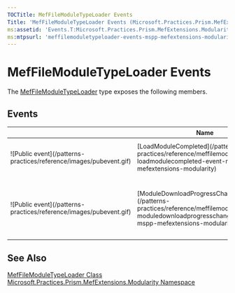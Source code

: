 ```yaml
---
TOCTitle: MefFileModuleTypeLoader Events
Title: 'MefFileModuleTypeLoader Events (Microsoft.Practices.Prism.MefExtensions.Modularity)'
ms:assetid: 'Events.T:Microsoft.Practices.Prism.MefExtensions.Modularity.MefFileModuleTypeLoader'
ms:mtpsurl: 'meffilemoduletypeloader-events-mspp-mefextensions-modularity.md'
---
```


# MefFileModuleTypeLoader Events

The [MefFileModuleTypeLoader](/patterns-practices/reference/meffilemoduletypeloader-class-mspp-mefextensions-modularity) type exposes the following members.

## Events

<table>

<thead>
<tr class="header">
<th> </th>
<th>Name</th>
<th>Description</th>
</tr>
</thead>
<tbody>
<tr class="odd">
<td>![Public event](/patterns-practices/reference/images/pubevent.gif)</td>
<td>[LoadModuleCompleted](/patterns-practices/reference/meffilemoduletypeloader-loadmodulecompleted-event-mspp-mefextensions-modularity)</td>
<td><div class="summary">
Raised when a module is loaded or fails to load.
</div></td>
</tr>
<tr class="even">
<td>![Public event](/patterns-practices/reference/images/pubevent.gif)</td>
<td>[ModuleDownloadProgressChanged](/patterns-practices/reference/meffilemoduletypeloader-moduledownloadprogresschanged-event-mspp-mefextensions-modularity)</td>
<td><div class="summary">
Raised repeatedly to provide progress as modules are loaded in the background.
</div></td>
</tr>
</tbody>
</table>

## See Also

[MefFileModuleTypeLoader Class](/patterns-practices/reference/meffilemoduletypeloader-class-mspp-mefextensions-modularity)  
[Microsoft.Practices.Prism.MefExtensions.Modularity Namespace](/patterns-practices/reference/mspp-mefextensions-modularity-namespace)  